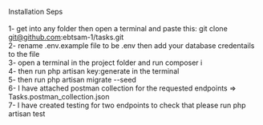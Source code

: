 Installation Seps <br>
<br>
1- get into any folder then open a terminal and paste this: git clone git@github.com:ebtsam-1/tasks.git <br>
2- rename .env.example file to be .env then add your database credentails to the file <br>
3- open a terminal in the project folder and run composer i <br>
4- then run php artisan key:generate in the terminal <br>
5- then run  php artisan migrate --seed <br>
6- I have attached postman collection for the requested endpoints => Tasks.postman_collection.json <br>
7- I have created testing for two endpoints to check that please run php artisan test <br>
